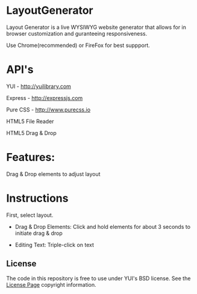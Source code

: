 LayoutGenerator
===============

Layout Generator is a live WYSIWYG website generator that allows for in browser customization and guranteeing responsiveness. 

Use Chrome(recommended) or FireFox for best suppport. 

API's
===============
YUI - http://yuilibrary.com

Express - http://expressjs.com

Pure CSS - http://www.purecss.io

HTML5 File Reader

HTML5 Drag & Drop


Features:
=========

Drag & Drop elements to adjust layout


Instructions
============

First, select layout. 

- Drag & Drop Elements: Click and hold elements for about 3 seconds to initiate drag & drop

- Editing Text: Triple-click on text


License
---------------
The code in this repository is free to use under YUI's BSD license. See the [License Page](http://yuilibrary.com/license/) copyright information.
